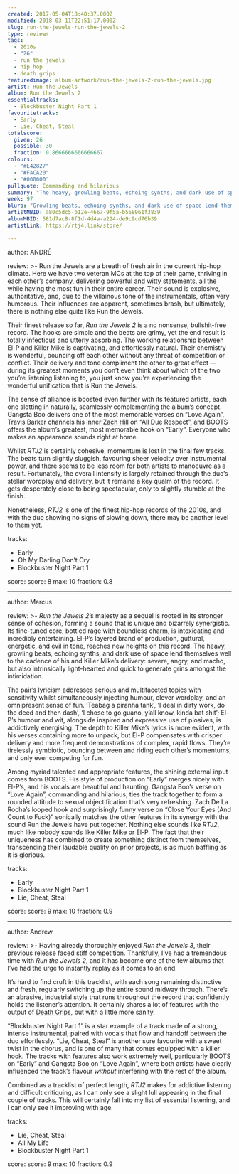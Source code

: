 ```yaml
---
created: 2017-05-04T18:48:37.000Z
modified: 2018-03-11T22:51:17.000Z
slug: run-the-jewels-run-the-jewels-2
type: reviews
tags:
  - 2010s
  - "26"
  - run the jewels
  - hip hop
  - death grips
featuredimage: album-artwork/run-the-jewels-2-run-the-jewels.jpg
artist: Run the Jewels
album: Run the Jewels 2
essentialtracks:
  - Blockbuster Night Part 1
favouritetracks:
  - Early
  - Lie, Cheat, Steal
totalscore:
  given: 26
  possible: 30
  fraction: 0.8666666666666667
colours:
  - "#E42827"
  - "#FACA20"
  - "#000600"
pullquote: Commanding and hilarious
summary: "The heavy, growling beats, echoing synths, and dark use of space lend themselves well to the cadence of El-P and Killer Mike’s delivery: severe, angry, and macho, but also intrinsically light-hearted and quick to generate grins amongst the intimidation."
week: 97
blurb: "Growling beats, echoing synths, and dark use of space lend themselves well to El-P and Killer Mike’s delivery: severe, angry, and macho, yet also great fun."
artistMBID: a80c5dc5-b12e-4667-9f5a-b568961f3839
albumMBID: 581d7ac8-8f1d-4d4a-a224-de9c9cd76b39
artistLink: https://rtj4.link/store/

---
```


author: ANDRÉ

review: >-
  Run the Jewels are a breath of fresh air in the current hip-hop climate. Here we have two veteran MCs at the top of their game, thriving in each other’s company, delivering powerful and witty statements, all the while having the most fun in their entire career. Their sound is explosive, authoritative, and, due to the villainous tone of the instrumentals, often very humorous. Their influences are apparent, sometimes brash, but ultimately, there is nothing else quite like Run the Jewels.

  Their finest release so far, *Run the Jewels 2* is a no nonsense, bullshit-free record. The hooks are simple and the beats are grimy, yet the end result is totally infectious and utterly absorbing. The working relationship between El-P and Killer Mike is captivating, and effortlessly natural. Their chemistry is wonderful, bouncing off each other without any threat of competition or conflict. Their delivery and tone compliment the other to great effect — during its greatest moments you don’t even think about which of the two you’re listening listening to, you just know you’re experiencing the wonderful unification that is Run the Jewels. 
  
  The sense of alliance is boosted even further with its featured artists, each one slotting in naturally, seamlessly complementing the album’s concept. Gangsta Boo delivers one of the most memorable verses on “Love Again”, Travis Barker channels his inner [Zach Hill](https://www.youtube.com/watch?v=vgzSP05q0as) on “All Due Respect”, and BOOTS offers the album’s greatest, most memorable hook on “Early”. Everyone who makes an appearance sounds right at home.

  Whilst *RTJ2* is certainly cohesive, momentum is lost in the final few tracks. The beats turn slightly sluggish, favouring sheer velocity over instrumental power, and there seems to be less room for both artists to manoeuvre as a result. Fortunately, the overall intensity is largely retained through the duo’s stellar wordplay and delivery, but it remains a key qualm of the record. It gets desperately close to being spectacular, only to slightly stumble at the finish. 
  
  Nonetheless, *RTJ2* is one of the finest hip-hop records of the 2010s, and with the duo showing no signs of slowing down, there may be another level to them yet.

tracks:
  - Early
  - ­Oh My Darling Don’t Cry
  - ­Blockbuster Night Part 1

score:
  score: 8
  max: 10
  fraction: 0.8

---
author: Marcus

review: >-
  *Run the Jewels 2*’s majesty as a sequel is rooted in its stronger sense of cohesion, forming a sound that is unique and bizarrely synergistic. Its fine-tuned core, bottled rage with boundless charm, is intoxicating and incredibly entertaining. El-P’s layered brand of production, guttural, energetic, and evil in tone, reaches new heights on this record. The heavy, growling beats, echoing synths, and dark use of space lend themselves well to the cadence of his and Killer Mike’s delivery: severe, angry, and macho, but also intrinsically light-hearted and quick to generate grins amongst the intimidation.

  The pair’s lyricism addresses serious and multifaceted topics with sensitivity whilst simultaneously injecting humour, clever wordplay, and an omnipresent sense of fun. ‘Teabag a piranha tank’, ‘I deal in dirty work, do the deed and then dash’, ‘I chose to go guano, y’all know, kinda bat shit’; El-P’s humour and wit, alongside inspired and expressive use of plosives, is addictively energising. The depth to Killer Mike’s lyrics is more evident, with his verses containing more to unpack, but El-P compensates with crisper delivery and more frequent demonstrations of complex, rapid flows. They’re tirelessly symbiotic, bouncing between and riding each other’s momentums, and only ever competing for fun.

  Among myriad talented and appropriate features, the shining external input comes from BOOTS. His style of production on “Early” merges nicely with El-P’s, and his vocals are beautiful and haunting. Gangsta Boo’s verse on “Love Again”, commanding and hilarious, ties the track together to form a rounded attitude to sexual objectification that’s very refreshing. Zach De La Rocha’s looped hook and surprisingly funny verse on “Close Your Eyes (And Count to Fuck)” sonically matches the other features in its synergy with the sound Run the Jewels have put together. Nothing else sounds like *RTJ2*, much like nobody sounds like Killer Mike or El-P. The fact that their uniqueness has combined to create something distinct from themselves, transcending their laudable quality on prior projects, is as much baffling as it is glorious.

tracks:
  - Early
  - ­Blockbuster Night Part 1
  - ­Lie, Cheat, Steal

score:
  score: 9
  max: 10
  fraction: 0.9

---
author: Andrew

review: >-
  Having already thoroughly enjoyed *Run the Jewels 3*, their previous release faced stiff competition. Thankfully, I’ve had a tremendous time with *Run the Jewels 2*, and it has become one of the few albums that I’ve had the urge to instantly replay as it comes to an end. 
  
  It’s hard to find cruft in this tracklist, with each song remaining distinctive and fresh, regularly switching up the entire sound midway through. There’s an abrasive, industrial style that runs throughout the record that confidently holds the listener’s attention. It certainly shares a lot of features with the output of [Death Grips](/reviews/death-grips-the-powers-that-b/), but with a little more sanity. 
  
  “Blockbuster Night Part 1” is a star example of a track made of a strong, intense instrumental, paired with vocals that flow and handoff between the duo effortlessly. “Lie, Cheat, Steal” is another sure favourite with a sweet twist in the chorus, and is one of many that comes equipped with a killer hook. The tracks with features also work extremely well, particularly BOOTS on “Early” and Gangsta Boo on “Love Again”, where both artists have clearly influenced the track’s flavour *without* interfering with the rest of the album. 
  
  Combined as a tracklist of perfect length, *RTJ2* makes for addictive listening and difficult critiquing, as I can only see a slight lull appearing in the final couple of tracks. This will certainly fall into my list of essential listening, and I can only see it improving with age.

tracks:
  - Lie, Cheat, Steal
  - ­All My Life
  - ­Blockbuster Night Part 1
  
score:
  score: 9
  max: 10
  fraction: 0.9
